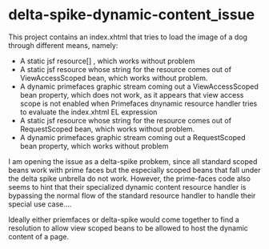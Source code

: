 # delta-spike-dynamic-content_issue

This project contains an index.xhtml that tries to load the image of a dog through different means, namely:

<ul>
<li> A static jsf resource[] , which works without problem
<li> A static jsf resource whose string for the resource comes out of ViewAccessScoped bean, which works without problem.
<li> A dynamic primefaces graphic stream coming out a ViewAccessScoped bean property, which does not work, as it appears that view access scope is not enabled when Primefaces dnynamic resource handler tries to evaluate the index.xhtml EL expression

<li> A static jsf resource whose string for the resource comes out of RequestScoped bean, which works without problem.
<li> A dynamic primefaces graphic stream coming out a RequestScoped bean property, which works without problem
</ul>


<P> I am opening the issue as a delta-spike probkem, since all standard scoped beans work with prime faces but the especially scoped beans that fall under the delta spike unbrella do not work.
However, the prime-faces code also seems to hint that their specialized dynamic content resource handler is bypassing the normal flow of the standard resource handler to handle their special use case.... 

<P> Ideally either priemfaces or delta-spike would come together to find a resolution to allow view scoped beans to be allowed to host the dynamic content of a page.
